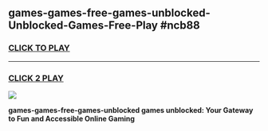 
## games-games-free-games-unblocked-Unblocked-Games-Free-Play #ncb88
<h3>
<a href="https://us.freeplayer.one?title=games-games-free-games-unblocked&ref=9M">CLICK TO PLAY</a></h3>
<hr>

<h3>
<a href="https://us.freeplayer.one?title=games-games-free-games-unblocked&ref=9M">CLICK 2 PLAY</a>
  
</h3>

<a href="https://us.freeplayer.one?title=games-games-free-games-unblocked&ref=9M"><img src="https://clearcache.store/games.png"></a>


**games-games-free-games-unblocked games unblocked: Your Gateway to Fun and Accessible Online Gaming**
